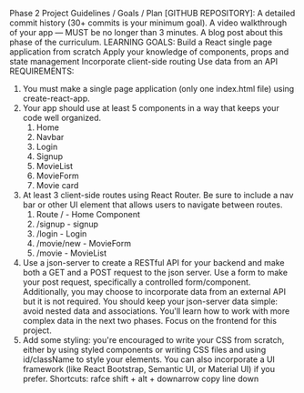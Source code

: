 Phase 2 Project Guidelines / Goals / Plan
[GITHUB REPOSITORY]: A detailed commit history (30+ commits is your minimum goal).
A video walkthrough of your app — MUST be no longer than 3 minutes. 
A blog post about this phase of the curriculum. 
LEARNING GOALS:
Build a React single page application from scratch
Apply your knowledge of components, props and state management
Incorporate client-side routing
Use data from an API
REQUIREMENTS:
1. You must make a single page application (only one index.html file) using create-react-app.
2. Your app should use at least 5 components in a way that keeps your code well organized.
    1. Home
    2. Navbar
    3. Login
    4. Signup
    5. MovieList
    6. MovieForm
    7. Movie card
3.  At least 3 client-side routes using React Router. Be sure to include a nav bar or other UI element that allows users to navigate between routes.
    1.  Route / - Home Component
    2. /signup - signup
    3. /login - Login
    4. /movie/new - MovieForm
    5. /movie - MovieList
4. Use a json-server to create a RESTful API for your backend and make both a GET and a POST request to the json server. Use a form to make your post request, specifically a controlled form/component. Additionally, you may choose to incorporate data from an external API but it is not required.
You should keep your json-server data simple: avoid nested data and associations. You'll learn how to work with more complex data in the next two phases. Focus on the frontend for this project.
5. Add some styling: you're encouraged to write your CSS from scratch, either by using styled components or writing CSS files and using id/className to style your elements. You can also incorporate a UI framework (like React Bootstrap, Semantic UI, or Material UI) if you prefer.
Shortcuts:
rafce
shift + alt + downarrow copy line down
